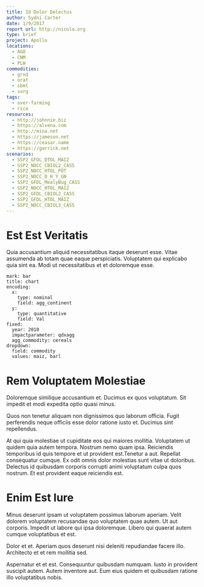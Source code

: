 ```yaml
---
title: Id Dolor Delectus
author: Sydni Carter
date: 1/9/2017
report url: http://nicola.org
type: brief
project: Apollo
locations:
  - AGO
  - CNM
  - PLW
commodities:
  - grnd
  - orat
  - sbml
  - sorg
tags:
  - over-farming
  - rice
resources:
  - http://johnnie.biz
  - https://alvena.com
  - http://mina.net
  - https://jameson.net
  - https://ceasar.name
  - https://garrick.net
scenarios:
  - SSP2_GFDL_DTOL_MAIZ
  - SSP2_NOCC_CBIOL2_CASS
  - SSP2_NOCC_HTOL_POT
  - SSP2_NOCC_D_H_Y_GN
  - SSP2_GFDL_MealyBug_CASS
  - SSP2_NOCC_HTOL_MAIZ
  - SSP2_GFDL_CBIOL2_CASS
  - SSP2_GFDL_HTOL_MAIZ
  - SSP2_NOCC_CBIOL3_CASS
---
```

# Est Est Veritatis
Quia accusantium aliquid necessitatibus itaque deserunt esse. Vitae assumenda ab totam quae eaque perspiciatis. Voluptatem qui explicabo quia sint ea. Modi ut necessitatibus et et doloremque esse.

```vis
mark: bar
title: chart
encoding:
  x:
    type: nominal
    field: agg_continent
  y:
    type: quantitative
    field: Val
fixed:
  year: 2010
  impactparameter: qdxagg
  agg_commodity: cereals
dropdown:
  field: commodity
  values: maiz, barl
```

# Rem Voluptatem Molestiae
Doloremque similique accusantium et. Ducimus ex quos voluptatum. Sit impedit et modi expedita optio quasi minus.
 Quos non tenetur aliquam non dignissimos quo laborum officia. Fugit perferendis neque officiis esse dolor ratione iusto et. Ducimus sint repellendus.
 At qui quia molestiae ut cupiditate eos qui maiores mollitia. Voluptatem ut quidem quia autem tempora. Nostrum nemo quam ipsa. Reiciendis temporibus id quis tempore et ut provident est.Tenetur a aut. Repellat consequatur cumque. Ex odit omnis dolor molestias sunt vitae ut doloribus. Delectus id quibusdam corporis corrupti animi voluptatum culpa quos nostrum. Et est provident eaque reiciendis est.

# Enim Est Iure
Minus deserunt ipsam ut voluptatem possimus laborum aperiam. Velit dolorem voluptatem recusandae quo voluptatem quae autem. Ut aut corporis. Impedit ut labore qui ipsa doloremque. Libero qui quaerat autem cumque voluptatibus et est.
 Dolor et et. Aperiam quos deserunt nisi deleniti repudiandae facere illo. Architecto et et rem mollitia sed.
 Aspernatur et et est. Consequuntur quibusdam numquam. Iusto in provident suscipit autem. Autem inventore aut. Eum eius quidem et quibusdam ratione illo voluptatibus nobis.
